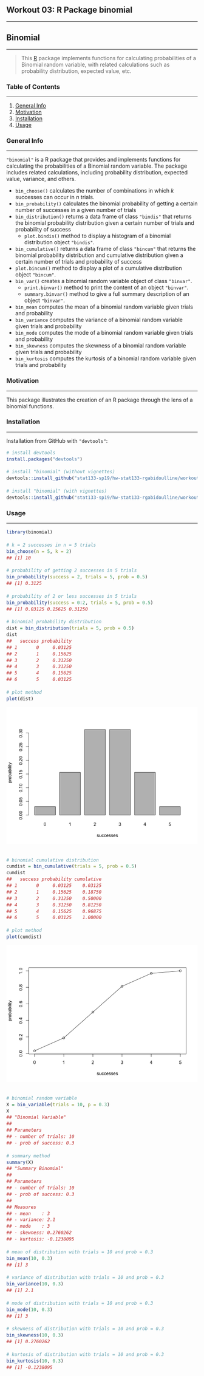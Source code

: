 
Workout 03: R Package binomial
------------------------------

------------------------------------------------------------------------

Binomial
--------

------------------------------------------------------------------------

> This [R](http://www.r-project.org/) package implements functions for calculating probabilities of a Binomial random variable, with related calculations such as probability distribution, expected value, etc.

### Table of Contents

------------------------------------------------------------------------

1.  [General Info](#general-info)
2.  [Motivation](#motivation)
3.  [Installation](#installation)
4.  [Usage](#usage)

### General Info

------------------------------------------------------------------------

`"binomial"` is a R package that provides and implements functions for calculating the probabilities of a Binomial random variable. The package includes related calculations, including probability distribution, expected value, variance, and others.

-   `bin_choose()` calculates the number of combinations in which *k* successes can occur in *n* trials.
-   `bin_probability()` calculates the binomial probability of getting a certain number of successes in a given number of trials
-   `bin_distribution()` returns a data frame of class `"bindis"` that returns the binomial probability distribution given a certain number of trials and probability of success
    -   `plot.bindis()` method to display a histogram of a binomial distribution object `"bindis"`.
-   `bin_cumulative()` returns a data frame of class `"bincum"` that returns the binomial probability distribution and cumulative distribution given a certain number of trials and probability of success
-   `plot.bincum()` method to display a plot of a cumulative distribution object `"bincum"`.
-   `bin_var()` creates a binomial random variable object of class `"binvar"`.
    -   `print.binvar()` method to print the content of an object `"binvar"`.
    -   `summary.binvar()` method to give a full summary description of an object `"binvar"`.
-   `bin_mean` computes the mean of a binomial random variable given trials and probability
-   `bin_variance` computes the variance of a binomial random variable given trials and probability
-   `bin_mode` computes the mode of a binomial random variable given trials and probability
-   `bin_skewness` computes the skewness of a binomial random variable given trials and probability
-   `bin_kurtosis` computes the kurtosis of a binomial random variable given trials and probability

### Motivation

------------------------------------------------------------------------

This package illustrates the creation of an R package through the lens of a binomial functions.

### Installation

------------------------------------------------------------------------

Installation from GitHub with `"devtools"`:

``` r
# install devtools
install.packages("devtools")

# install "binomial" (without vignettes)
devtools::install_github("stat133-sp19/hw-stat133-rgabidoulline/workout03/binomial/")

# install "binomial" (with vignettes)
devtools::install_github("stat133-sp19/hw-stat133-rgabidoulline/workout03/binomial/", build_vignettes = TRUE)
```

### Usage

------------------------------------------------------------------------

``` r
library(binomial)

# k = 2 successes in n = 5 trials
bin_choose(n = 5, k = 2)
## [1] 10

# probability of getting 2 successes in 5 trials
bin_probability(success = 2, trials = 5, prob = 0.5)
## [1] 0.3125

# probability of 2 or less successes in 5 trials
bin_probability(success = 0:2, trials = 5, prob = 0.5)
## [1] 0.03125 0.15625 0.31250

# binomial probability distribution
dist = bin_distribution(trials = 5, prob = 0.5)
dist
##   success probability
## 1       0     0.03125
## 2       1     0.15625
## 3       2     0.31250
## 4       3     0.31250
## 5       4     0.15625
## 6       5     0.03125

# plot method
plot(dist)
```

![](README_files/figure-markdown_github/unnamed-chunk-3-1.png)

``` r

# binomial cumulative distribution
cumdist = bin_cumulative(trials = 5, prob = 0.5)
cumdist
##   success probability cumulative
## 1       0     0.03125    0.03125
## 2       1     0.15625    0.18750
## 3       2     0.31250    0.50000
## 4       3     0.31250    0.81250
## 5       4     0.15625    0.96875
## 6       5     0.03125    1.00000

# plot method
plot(cumdist)
```

![](README_files/figure-markdown_github/unnamed-chunk-3-2.png)

``` r

# binomial random variable
X = bin_variable(trials = 10, p = 0.3)
X
## "Binomial Variable"
## 
## Parameters 
## - number of trials: 10 
## - prob of success: 0.3

# summary method
summary(X)
## "Summary Binomial"
## 
## Parameters 
## - number of trials: 10 
## - prob of success: 0.3 
## 
## Measures 
## - mean    : 3 
## - variance: 2.1 
## - mode    : 3 
## - skewness: 0.2760262 
## - kurtosis: -0.1238095

# mean of distribution with trials = 10 and prob = 0.3
bin_mean(10, 0.3)
## [1] 3

# variance of distribution with trials = 10 and prob = 0.3
bin_variance(10, 0.3)
## [1] 2.1

# mode of distribution with trials = 10 and prob = 0.3
bin_mode(10, 0.3)
## [1] 3

# skewness of distribution with trials = 10 and prob = 0.3
bin_skewness(10, 0.3)
## [1] 0.2760262

# kurtosis of distribution with trials = 10 and prob = 0.3
bin_kurtosis(10, 0.3)
## [1] -0.1238095
```
